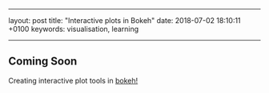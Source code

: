 
---

layout: post
title:  "Interactive plots in Bokeh"
date:   2018-07-02 18:10:11 +0100
keywords: visualisation, learning

---

## Coming Soon 

Creating interactive plot tools in [bokeh!](https://bokeh.pydata.org/en/latest/docs/gallery.html) 

